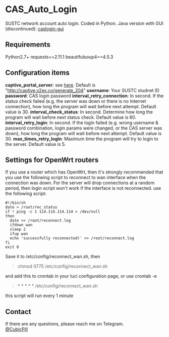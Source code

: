 # CAS_Auto_Login
SUSTC network account auto login. Coded in Python.
Java version with GUI (discontinued): [caslogin-gui](https://github.com/CubicPill/caslogin-gui)
## Requirements
Python2.7+
requests==2.11.1
beautifulsoup4==4.5.3

## Configuration items

**captive_portal_server:** see [here](https://www.noisyfox.cn/45.html). Default is "http://captive.v2ex.co/generate_204"
**username**: Your SUSTC studnet ID
**password**: CAS login password
**interval_retry_connection**: In second. If the status check failed (e.g. the server was down or there is no Internet connection), how long the program will wait before next attempt. Default value is 30.
**interval_check_status**:  In second. Determine how long the program will wait before next status check. Default value is 60.
**interval_retry_login**:  In second. If the login failed (e.g. wrong username & password combination, login params were changed, or the CAS server was down), how long the program will wait before next attempt. Default value is 30.
**max_times_retry_login**: Maximum time the program will try to login to the server. Default value is 5.    

## Settings for OpenWrt routers
If you use a router which has OpenWrt, then it's strongly recommended that you use the following script to reconnect to wan interface when the connection was down.
For the server will drop connections at a random period, then login script won't work if the interface is not reconnected.
use the following script:

	#!/bin/sh
	date > /root/rec_status
	if ! ping -c 1 114.114.114.114 > /dev/null
	then
	  date >> /root/reconnect.log
	  ifdown wan
	  sleep 2
	  ifup wan
	  echo 'successfully reconnected!' >> /root/reconnect.log
	fi
	exit 0

Save it to /etc/config/reconnect_wan.sh, then
>chmod 0775 /etc/config/reconnect_wan.sh

and add this to crontab in your luci configuration page, or use crontab -e
>\* * * * * /etc/config/reconnect_wan.sh

this script will run every 1 minute

## Contact
If there are any questions, please reach me on Telegram.   
[@CubicPill](https://www.telegram.me/CubicPill)